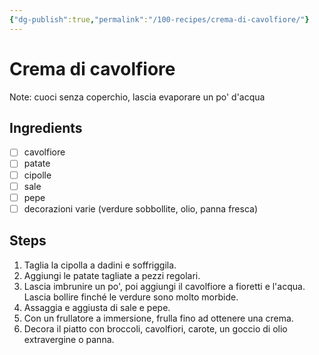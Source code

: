 ```yaml
---
{"dg-publish":true,"permalink":"/100-recipes/crema-di-cavolfiore/"}
---
```


# Crema di cavolfiore
Note: cuoci senza coperchio, lascia evaporare un po' d'acqua
## Ingredients
- [ ] cavolfiore
- [ ] patate
- [ ] cipolle
- [ ] sale
- [ ] pepe
- [ ] decorazioni varie (verdure sobbollite, olio, panna fresca)
## Steps
1. Taglia la cipolla a dadini e soffriggila.
2. Aggiungi le patate tagliate a pezzi regolari. 
3. Lascia imbrunire un po', poi aggiungi il cavolfiore a fioretti e l'acqua. Lascia bollire finché le verdure sono molto morbide.
4. Assaggia e aggiusta di sale e pepe.
5. Con un frullatore a immersione, frulla fino ad ottenere una crema.
6. Decora il piatto con broccoli, cavolfiori, carote, un goccio di olio extravergine o panna.
